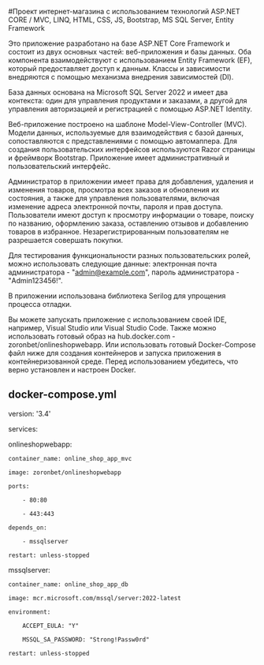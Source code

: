 #Проект интернет-магазина с использованием технологий ASP.NET CORE / MVC, LINQ, HTML, CSS, JS, Bootstrap, MS SQL Server, Entity Framework

Это приложение разработано на базе ASP.NET Core Framework и состоит из двух основных частей: веб-приложения и базы данных. Оба компонента взаимодействуют с использованием Entity Framework (EF), который предоставляет доступ к данным. Классы и зависимости внедряются с помощью механизма внедрения зависимостей (DI).

База данных основана на Microsoft SQL Server 2022 и имеет два контекста: один для управления продуктами и заказами, а другой для управления авторизацией и регистрацией с помощью ASP.NET Identity.

Веб-приложение построено на шаблоне Model-View-Controller (MVC). Модели данных, используемые для взаимодействия с базой данных, сопоставляются с представлениями с помощью автомаппера. Для создания пользовательских интерфейсов используются Razor страницы и фреймворк Bootstrap. Приложение имеет административный и пользовательский интерфейс.

Администратор в приложении имеет права для добавления, удаления и изменения товаров, просмотра всех заказов и обновления их состояния, а также для управления пользователями, включая изменение адреса электронной почты, пароля и прав доступа. Пользователи имеют доступ к просмотру информации о товаре, поиску по названию, оформлению заказа, оставлению отзывов и добавлению товаров в избранное. Незарегистрированным пользователям не разрешается совершать покупки.

Для тестирования функциональности разных пользовательских ролей, можно использовать следующие данные: электронная почта администратора - "admin@example.com", пароль администратора - "Admin123456!".

В приложении использована библиотека Serilog для упрощения процесса отладки.

Вы можете запускать приложение с использованием своей IDE, например, Visual Studio или Visual Studio Code. Также можно использовать готовый образ на hub.docker.com - zoronbet/onlineshopwebapp. Или использовать готовый Docker-Compose файл ниже для создания контейнеров и запуска приложения в контейнеризованной среде. Перед использованием убедитесь, что верно установлен и настроен Docker.

docker-compose.yml
----------------------------------------------------------------------------------
version: '3.4'

services:

  onlineshopwebapp:
  
    container_name: online_shop_app_mvc
    
    image: zoronbet/onlineshopwebapp
    
    ports:
    
        - 80:80
        
        - 443:443
        
    depends_on:
    
        - mssqlserver
        
    restart: unless-stopped
    
    
  mssqlserver:
  
    container_name: online_shop_app_db
    
    image: mcr.microsoft.com/mssql/server:2022-latest
    
    environment:
    
        ACCEPT_EULA: "Y"
        
        MSSQL_SA_PASSWORD: "Strong!Passw0rd"
        
    restart: unless-stopped
